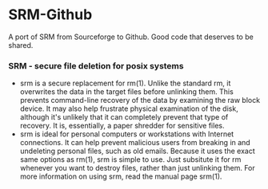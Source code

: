 # SRM-Github
A port of SRM from Sourceforge to Github. Good code that deserves to be shared.

### SRM - secure file deletion for posix systems

- srm is a secure replacement for rm(1). Unlike the standard rm, it overwrites the data in the target files before unlinking them. This prevents command-line recovery of the data by examining the raw block device. It may also help frustrate physical examination of the disk, although it's unlikely that it can completely prevent that type of recovery. It is, essentially, a paper shredder for sensitive files.
- srm is ideal for personal computers or workstations with Internet connections. It can help prevent malicious users from breaking in and undeleting personal files, such as old emails. Because it uses the exact same options as rm(1), srm is simple to use. Just subsitute it for rm whenever you want to destroy files, rather than just unlinking them. For more information on using srm, read the manual page srm(1).
